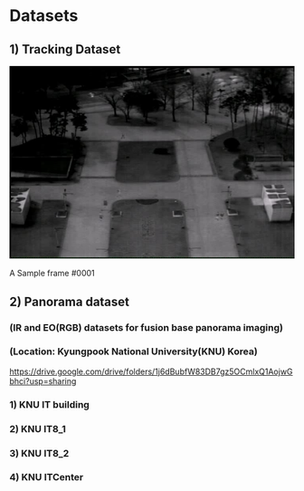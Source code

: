# Datasets

## 1) Tracking Dataset


![text](https://github.com/durumy98/Datasets/blob/master/tracking_dataset/KNU_campus_small_pedestrian/sequence/0001.jpg)

A Sample frame #0001

## 2) Panorama dataset
### (IR and EO(RGB) datasets for fusion base panorama imaging)
### (Location: Kyungpook National University(KNU) Korea)

<https://drive.google.com/drive/folders/1j6dBubfW83DB7gz5OCmlxQ1AojwGbhci?usp=sharing>

### 1) KNU IT building
### 2) KNU IT8_1
### 3) KNU IT8_2
### 4) KNU ITCenter
